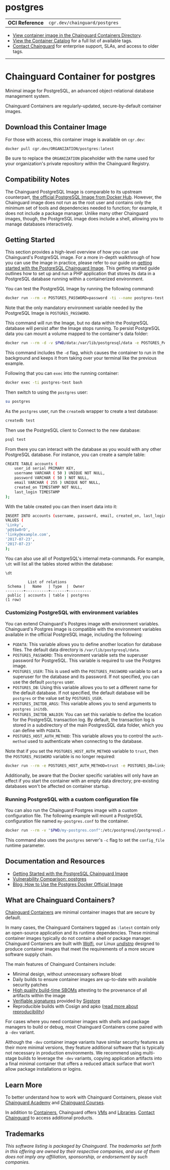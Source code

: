 <!--monopod:start-->
# postgres
| | |
| - | - |
| **OCI Reference** | `cgr.dev/chainguard/postgres` |


* [View container image in the Chainguard Containers Directory](https://images.chainguard.dev/directory/image/postgres/overview).
* [View the Container Catalog](https://console.chainguard.dev/images/catalog) for a full list of available tags.
* [Contact Chainguard](https://www.chainguard.dev/contact?utm_source=readmes) for enterprise support, SLAs, and access to older tags.

---
<!--monopod:end-->

<!--overview:start-->
# Chainguard Container for postgres

Minimal image for PostgreSQL, an advanced object-relational database management system.

Chainguard Containers are regularly-updated, secure-by-default container images.
<!--overview:end-->

<!--getting:start-->
## Download this Container Image
For those with access, this container image is available on `cgr.dev`:

```
docker pull cgr.dev/ORGANIZATION/postgres:latest
```

Be sure to replace the `ORGANIZATION` placeholder with the name used for your organization's private repository within the Chainguard Registry.
<!--getting:end-->

<!--body:start-->
## Compatibility Notes

The Chainguard PostgreSQL Image is comparable to its upstream counterpart, [the official PostgreSQL Image from Docker Hub](https://hub.docker.com/_/postgres). However, the Chainguard image does not run as the root user and contains only the minimum set of tools and dependencies needed to function; for example, it does not include a package manager. Unlike many other Chainguard images, though, the PostgreSQL image does include a shell, allowing you to manage databases interactively.

## Getting Started

This section provides a high-level overview of how you can use Chainguard's PostgreSQL image. For a more in-depth walkthrough of how you can use the image in practice, please refer to our guide on [getting started with the PostgreSQL Chainguard Image](https://edu.chainguard.dev/chainguard/chainguard-images/getting-started/getting-started-postgres/). This getting started guide outlines how to set up and run a PHP application that stores its data in a PostgreSQL database running within a containerized environment.

You can test the PostgreSQL Image by running the following command:

```sh
docker run --rm -e POSTGRES_PASSWORD=password -ti --name postgres-test cgr.dev/chainguard/postgres:latest
```

Note that the only mandatory environment variable needed by the PostgreSQL Image is `POSTGRES_PASSWORD`. 

This command will run the Image, but no data within the PostgreSQL database will persist after the Image stops running. To persist PostgreSQL data you can mount a volume mapped to the container's data folder:

```sh
docker run --rm -d -v $PWD/data:/var/lib/postgresql/data -e POSTGRES_PASSWORD=password -ti --name postgres-test cgr.dev/chainguard/postgres:latest
```

This command includes the `-d` flag, which causes the container to run in the background and keeps it from taking over your terminal like the previous example.

Following that you can `exec` into the running container:

```sh
docker exec -ti postgres-test bash
```

Then switch to using the `postgres` user:

```sh
su postgres
```

As the `postgres` user, run the `createdb` wrapper to create a test database:

```sh
createdb test
```

Then use the PostgreSQL client to Connect to the new database: 

```sh
psql test
```

From there you can interact with the database as you would with any other PostgreSQL database. For instance, you can create a sample table:

```sh
CREATE TABLE accounts (
	user_id serial PRIMARY KEY,
	username VARCHAR ( 50 ) UNIQUE NOT NULL,
	password VARCHAR ( 50 ) NOT NULL,
	email VARCHAR ( 255 ) UNIQUE NOT NULL,
	created_on TIMESTAMP NOT NULL,
	last_login TIMESTAMP
);
```

With the table created you can then insert data into it:

```sh
INSERT INTO accounts (username, password, email, created_on, last_login)
VALUES (
'Linky',
'p@$$w0rD',
'linky@example.com',
'2017-07-23',
'2017-07-23'
);
```

You can also use all of PostgreSQL's internal meta-commands. For example, `\dt` will list all the tables stored within the database:

```sh
\dt
```
```
          List of relations
 Schema |   Name   | Type  |  Owner
--------+----------+-------+----------
 public | accounts | table | postgres
(1 row)
```

### Customizing PostgreSQL with environment variables

You can extend Chainguard's Postgres image with environment variables. Chainguard's Postgres image is compatible with the environment variables available in the official PostgreSQL image, including the following:

* `PGDATA`: This variable allows you to define another location for database files. The default data directory is `/var/lib/postgresql/data`.
* `POSTGRES_PASSWORD`: This environment variable sets the superuser password for PostgreSQL. This variable is required to use the Postgres image.
* `POSTGRES_USER`: This is used with the `POSTGRES_PASSWORD` variable to set a superuser for the database and its password. If not specified, you can use the default `postgres` user.
*  `POSTGRES_DB`: Using this variable allows you to set a different name for the default database. If not specified, the default database will be `postgres` or the value set by `POSTGRES_USER`.
* `POSTGRES_INITDB_ARGS`: This variable allows you to send arguments to `postgres initdb`.
* `POSTGRES_INITDB_WALDIR`: You can set this variable to define the location for the PostgreSQL transaction log. By default, the transaction log is stored in a subdirectory of the main PostgresSQL data folder, which you can define with `PGDATA`.
* `POSTGRES_HOST_AUTH_METHOD`: This variable allows you to control the `auth-method` used to authenticate when connecting to the database.

Note that if you set the `POSTGRES_HOST_AUTH_METHOD` variable to `trust`, then the `POSTGRES_PASSWORD` variable is no longer required:

```sh
docker run --rm -e POSTGRES_HOST_AUTH_METHOD=trust -e POSTGRES_DB=linky -ti --name postgres-test cgr.dev/chainguard/postgres:latest
```

Additionally, be aware that the Docker specific variables will only have an effect if you start the container with an empty data directory; pre-existing databases won't be affected on container startup.

### Running PostgreSQL with a custom configuration file

You can also run the Chainguard Postgres image with a custom configuration file. The following example will mount a PostgreSQL configuration file named `my-postgres.conf` to the container. 

```sh
docker run --rm -v "$PWD/my-postgres.conf":/etc/postgresql/postgresql.conf -e POSTGRES_PASSWORD=password -ti --name postgres-test cgr.dev/chainguard/postgres:latest -c 'config_file=/etc/postgresql/postgresql.conf'
```

This command also uses the `postgres` server's `-c` flag to set the `config_file` runtime parameter.


## Documentation and Resources

* [Getting Started with the PostgreSQL Chainguard Image](https://edu.chainguard.dev/chainguard/chainguard-images/getting-started/postgres/)
* [Vulnerability Comparison: postgres](https://edu.chainguard.dev/chainguard/chainguard-images/vuln-comparison/postgres/)
* [Blog: How to Use the Postgres Docker Official Image](https://www.docker.com/blog/how-to-use-the-postgres-docker-official-image/)
<!--body:end-->

## What are Chainguard Containers?

[Chainguard Containers](https://www.chainguard.dev/containers?utm_source=readmes) are minimal container images that are secure by default. 

In many cases, the Chainguard Containers tagged as `:latest` contain only an open-source application and its runtime dependencies. These minimal container images typically do not contain a shell or package manager. Chainguard Containers are built with [Wolfi](https://edu.chainguard.dev/open-source/wolfi/overview?utm_source=readmes), our Linux _[undistro](https://edu.chainguard.dev/open-source/wolfi/overview/#why-undistro)_ designed to produce container images that meet the requirements of a more secure software supply chain.

The main features of Chainguard Containers include:

* Minimal design, without unnecessary software bloat
* Daily builds to ensure container images are up-to-date with available security patches
* [High quality build-time SBOMs](https://edu.chainguard.dev/chainguard/chainguard-images/working-with-images/retrieve-image-sboms/?utm_source=readmes) attesting to the provenance of all artifacts within the image
* [Verifiable signatures](https://edu.chainguard.dev/chainguard/chainguard-images/working-with-images/retrieve-image-sboms/) provided by [Sigstore](https://edu.chainguard.dev/open-source/sigstore/cosign/an-introduction-to-cosign/?utm_source=readmes)
* Reproducible builds with Cosign and apko ([read more about reproducibility](https://www.chainguard.dev/unchained/reproducing-chainguards-reproducible-image-builds?utm_source=readmes))

For cases where you need container images with shells and package managers to build or debug, most Chainguard Containers come paired with a `-dev` variant.

Although the `-dev` container image variants have similar security features as their more minimal versions, they feature additional software that is typically not necessary in production environments. We recommend using multi-stage builds to leverage the `-dev` variants, copying application artifacts into a final minimal container that offers a reduced attack surface that won’t allow package installations or logins.

## Learn More

To better understand how to work with Chainguard Containers, please visit [Chainguard Academy](https://edu.chainguard.dev/?utm_source=readmes) and [Chainguard Courses](https://courses.chainguard.dev/?utm_source=readmes).

In addition to [Containers](https://www.chainguard.dev/containers?utm_source=readmes), Chainguard offers [VMs](https://www.chainguard.dev/vms?utm_source=readmes) and [Libraries](https://www.chainguard.dev/libraries?utm_source=readmes). [Contact Chainguard](https://www.chainguard.dev/contact?utm_source=readmes) to access additional products. 

## Trademarks

_This software listing is packaged by Chainguard. The trademarks set forth in this offering are owned by their respective companies, and use of them does not imply any affiliation, sponsorship, or endorsement by such companies._